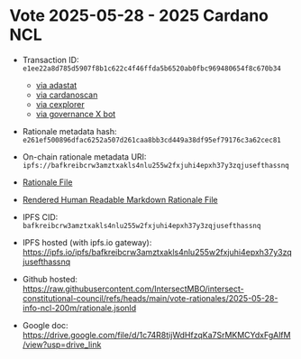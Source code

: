 
# Vote 2025-05-28 - 2025 Cardano NCL

- Transaction ID: `e1ee22a8d785d5907f8b1c622c4f46ffda5b6520ab0fbc969480654f8c670b34`
  - [via adastat](https://adastat.net/transactions/e1ee22a8d785d5907f8b1c622c4f46ffda5b6520ab0fbc969480654f8c670b34)
  - [via cardanoscan](https://cardanoscan.io/vote/e1ee22a8d785d5907f8b1c622c4f46ffda5b6520ab0fbc969480654f8c670b34)
  - [via cexplorer](https://cexplorer.io/tx/e1ee22a8d785d5907f8b1c622c4f46ffda5b6520ab0fbc969480654f8c670b34/governance#data)
  - [via governance X bot](https://x.com/GovActions/status/1927761674800386179)

- Rationale metadata hash: `e261ef500896dfac6252a507d261caa8bb3cd449a38df95ef79176c3a62cec81`
- On-chain rationale metadata URI: `ipfs://bafkreibcrw3amztxakls4nlu255w2fxjuhi4epxh37y3zqjusefthassnq`

- [Rationale File](./rationale.jsonld)
- [Rendered Human Readable Markdown Rationale File](./rationale.jsonld.md)

- IPFS CID: `bafkreibcrw3amztxakls4nlu255w2fxjuhi4epxh37y3zqjusefthassnq`
- IPFS hosted (with ipfs.io gateway): <https://ipfs.io/ipfs/bafkreibcrw3amztxakls4nlu255w2fxjuhi4epxh37y3zqjusefthassnq>

- Github hosted: <https://raw.githubusercontent.com/IntersectMBO/intersect-constitutional-council/refs/heads/main/vote-rationales/2025-05-28-info-ncl-200m/rationale.jsonld>
- Google doc: <https://drive.google.com/file/d/1c74R8tijWdHfzqKa7SrMKMCYdxFgAlfM/view?usp=drive_link>
